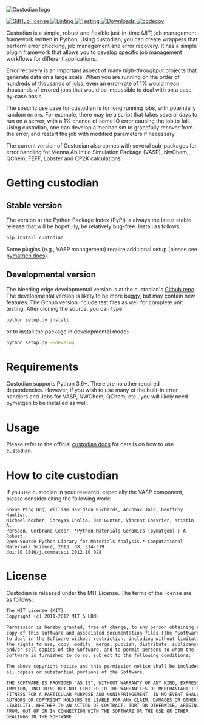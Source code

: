 ![Custodian logo](docs/assets/custodian_logo.png)

[
![GitHub license](https://img.shields.io/github/license/materialsproject/custodian)
](https://github.com/materialsproject/custodian/blob/main/LICENSE)
[
![Linting](https://github.com/materialsproject/custodian/workflows/Linting/badge.svg)
](https://github.com/materialsproject/custodian/workflows/Linting/badge.svg)
[
![Testing](https://github.com/materialsproject/custodian/actions/workflows/pytest.yml/badge.svg)
](https://github.com/materialsproject/custodian/actions/workflows/pytest.yml)
[
![Downloads](https://pepy.tech/badge/custodian)
](https://pepy.tech/project/custodian)
[
![codecov](https://codecov.io/gh/materialsproject/custodian/branch/master/graph/badge.svg?token=OwDQVJnghu)
](https://codecov.io/gh/materialsproject/custodian)

Custodian is a simple, robust and flexible just-in-time (JIT) job management
framework written in Python. Using custodian, you can create wrappers that
perform error checking, job management and error recovery. It has a simple
plugin framework that allows you to develop specific job management workflows
for different applications.

Error recovery is an important aspect of many *high-throughput* projects that
generate data on a large scale. When you are running on the order of hundreds
of thousands of jobs, even an error-rate of 1% would mean thousands of errored
jobs that would be impossible to deal with on a case-by-case basis.

The specific use case for custodian is for long running jobs, with potentially
random errors. For example, there may be a script that takes several days to
run on a server, with a 1% chance of some IO error causing the job to fail.
Using custodian, one can develop a mechanism to gracefully recover from the
error, and restart the job with modified parameters if necessary.

The current version of Custodian also comes with several sub-packages for error
handling for Vienna Ab Initio Simulation Package (VASP), NwChem, QChem, FEFF, Lobster and CP2K
calculations.

# Getting custodian

## Stable version

The version at the Python Package Index (PyPI) is always the latest stable release that will be hopefully, be
relatively bug-free. Install as follows:

```sh
pip install custodian
```

Some plugins (e.g., VASP management) require additional setup (please see [pymatgen docs]).

## Developmental version

The bleeding edge developmental version is at the custodian's [Github repo](https://github.com/materialsproject/custodian). The developmental
version is likely to be more buggy, but may contain new features. The Github version include test files as well for
complete unit testing. After cloning the source, you can type

```sh
python setup.py install
```

or to install the package in developmental mode::

```sh
python setup.py --develop
```

# Requirements

Custodian supports Python 3.6+. There are no other required dependencies. However, if you wish to use many of the
built-in error handlers and Jobs for VASP, NWChem, QChem, etc., you will likely need pymatgen to be installed as well.

# Usage

Please refer to the official [custodian docs] for details on how to use
custodian.

# How to cite custodian

If you use custodian in your research, especially the VASP component, please
consider citing the following work:

```
Shyue Ping Ong, William Davidson Richards, Anubhav Jain, Geoffroy Hautier,
Michael Kocher, Shreyas Cholia, Dan Gunter, Vincent Chevrier, Kristin A.
Persson, Gerbrand Ceder. *Python Materials Genomics (pymatgen) : A Robust,
Open-Source Python Library for Materials Analysis.* Computational
Materials Science, 2013, 68, 314-319. doi:10.1016/j.commatsci.2012.10.028
```

# License

Custodian is released under the MIT License. The terms of the license are as
follows:

```txt
The MIT License (MIT)
Copyright (c) 2011-2012 MIT & LBNL

Permission is hereby granted, free of charge, to any person obtaining a
copy of this software and associated documentation files (the "Software"),
to deal in the Software without restriction, including without limitation
the rights to use, copy, modify, merge, publish, distribute, sublicense,
and/or sell copies of the Software, and to permit persons to whom the
Software is furnished to do so, subject to the following conditions:

The above copyright notice and this permission notice shall be included in
all copies or substantial portions of the Software.

THE SOFTWARE IS PROVIDED "AS IS", WITHOUT WARRANTY OF ANY KIND, EXPRESS OR
IMPLIED, INCLUDING BUT NOT LIMITED TO THE WARRANTIES OF MERCHANTABILITY,
FITNESS FOR A PARTICULAR PURPOSE AND NONINFRINGEMENT. IN NO EVENT SHALL THE
AUTHORS OR COPYRIGHT HOLDERS BE LIABLE FOR ANY CLAIM, DAMAGES OR OTHER
LIABILITY, WHETHER IN AN ACTION OF CONTRACT, TORT OR OTHERWISE, ARISING
FROM, OUT OF OR IN CONNECTION WITH THE SOFTWARE OR THE USE OR OTHER
DEALINGS IN THE SOFTWARE.
```

[pymatgen docs]: http://pymatgen.org/
[custodian docs]: https://materialsproject.github.io/custodian/